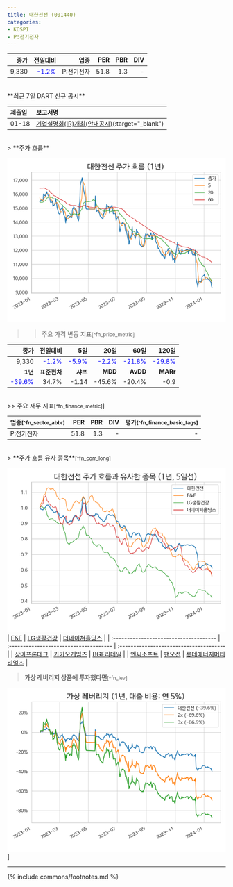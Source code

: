 ```yaml
---
title: 대한전선 (001440)
categories:
- KOSPI
- P:전기전자
---
```


| **종가** | **전일대비** | **업종** | **PER** | **PBR** | **DIV** |
| -------: | -----------: | -------: | ------: | ------: | ------: |
|9,330|<span style="color: blue">-1.2%</span>|P:전기전자|51.8|1.3|-|

<!-- more -->
<br>
**최근 7일 DART 신규 공시<a id="dart"></a>**

| **제출일** | **보고서명** |
| :--------- | :----------- |
| 01-18 | [기업설명회(IR)개최(안내공시)](https://dart.fss.or.kr/dsaf001/main.do?rcpNo=20240118800069){:target="_blank"} |

<br>
> **주가 흐름<a id="price"></a>**

![001440](/assets/images/stock/001440.png)

>> 주요 가격 변동 지표<small>[^fn_price_metric]</small>

|**종가**|**전일대비**|**5일**|**20일**|**60일**|**120일**|
|-------:|-----------:|------:|-------:|-------:|--------:|
| 9,330 | <span style="color: blue">-1.2%</span> | <span style="color: blue">-5.9%</span> | <span style="color: blue">-2.2%</span> | <span style="color: blue">-21.8%</span> | <span style="color: blue">-29.8%</span> |
|**1년**|**표준편차**|**샤프**|**MDD**|**AvDD**|**MARr**|
| <span style="color: blue">-39.6%</span> | 34.7% | -1.14 | -45.6% | -20.4% | -0.9 |

<br>
>> 주요 재무 지표<small>[^fn_finance_metric]</small>]

| **업종**<small>[^fn_sector_abbr]</small> | **PER** | **PBR** | **DIV** | **평가**<small>[^fn_finance_basic_tags]</small> |
| :--------------------------------------- | ------: | ------: | ------: | ----------------------------------------------: |
| P:전기전자 | 51.8 | 1.3 | - | - |
<br>
> **주가 흐름 유사 종목<a id="corr"></a>**<small>[^fn_corr_long]</small>

![001440](/assets/images/stock/001440_corr.png)
| [F&F](/383220/) | [LG생활건강](/051900/) | [더네이쳐홀딩스](/298540/) |
| :------------------------------------- | :------------------------------------- | :--------------------------------------|
| [상아프론테크](/089980/) | [카카오게임즈](/293490/) | [BGF리테일](/282330/) |
| [엔씨소프트](/036570/) | [팬오션](/028670/) | [롯데에너지머티리얼즈](/020150/) |
<br>
> **가상 레버리지 상품에 투자했다면<a id="2x"></a>**<small>[^fn_lev]</small>

![001440](/assets/images/stock/001440_2x.png)]

---
{% include commons/footnotes.md %}